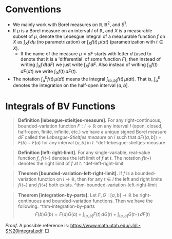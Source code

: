 # Conventions

- We mainly work with Borel measures on $\mathbb{R}, \mathbb{R}^2,$ and $S^1$. 
- If $\mu$ is a Borel measure on an interval $I$ of $\mathbb{R}$, and $X$ is a measurable subset of $\mu$, denote the Lebesgue integral of a measurable function $f$ on $X$ as $\int_{X}f\,d \mu$ (no parametrization) or $\int_X f(t)\,\mu(dt)$ (parametrization with $t \in X$).
	- If the name of the measure $\mu = dF$ starts with letter $d$ (used to denote that it is a 'differential' of some function $F$), then instead of writing $\int_X f\,d(dF)$ we just write $\int_X f\,dF$. Also instead of writing $\int_X f(t)\, dF(dt)$ we write $\int_X f(t)\,dF(t)$.
- The notation $\int_a^b f(t) \, \mu(dt)$ means the integral $\int_{(a, b]} f(t)\,\mu(dt)$. That is, $\int_a^b$ denotes the integration on the half-open interval $(a, b]$.

# Integrals of BV Functions

> __Definition [lebesgue-stieltjes-measure].__ For any right-continuous, bounded-variation function $F : I \to \mathbb{R}$ on any interval $I$ (open, closed, half-open, finite, infinite, etc.) we have a unique signed Borel measure $dF$ called the _Lebesgue-Stieltjes measure_ on $I$ such that $dF\left( (a, b] \right) = F(b) - F(a)$ for any interval $(a, b]$ in $I$. ^def-lebesgue-stieltjes-measure

> __Definition [left-right-limit].__ For any single-variable, real-value function $f$, $f(t-)$ denotes the left limit of $f$ at $t$. The notation $f(t+)$ denotes the right limit of $f$ at $t$. ^def-left-right-limit

> __Theorem [bounded-variation-left-right-limit].__ If $f$ is a bounded-variation function on $I \to \mathbb{R}$, then for any $t \in I$ the left and right limits $f(t-)$ and $f(t+)$ both exists. ^thm-bounded-variation-left-right-limit

> __Theorem [integration-by-parts].__ Let $F, G : [a, b] \to \mathbb{R}$ be right-continuous and bounded-variation functions. Then we have the following. ^thm-integration-by-parts
$$
F(b)G(b) = F(a)G(a) + \int_{(a, b]} F(t) \, dG(t) + \int_{(a, b]} G(t-) \, dF(t)
$$

_Proof._ A possible reference is: https://www.math.utah.edu/~li/L-S%20integral.pdf. □